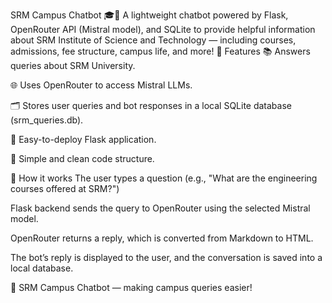 SRM Campus Chatbot 🎓🤖
A lightweight chatbot powered by Flask, OpenRouter API (Mistral model), and SQLite to provide helpful information about SRM Institute of Science and Technology — including courses, admissions, fee structure, campus life, and more!
🚀 Features
📚 Answers queries about SRM University.

🌐 Uses OpenRouter to access Mistral LLMs.

🗂️ Stores user queries and bot responses in a local SQLite database (srm_queries.db).

🌟 Easy-to-deploy Flask application.

🧩 Simple and clean code structure.

🧠 How it works
The user types a question (e.g., "What are the engineering courses offered at SRM?")

Flask backend sends the query to OpenRouter using the selected Mistral model.

OpenRouter returns a reply, which is converted from Markdown to HTML.

The bot’s reply is displayed to the user, and the conversation is saved into a local database.




🌟 SRM Campus Chatbot — making campus queries easier!
